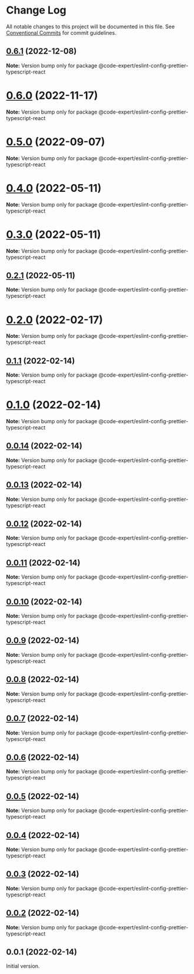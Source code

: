 # Change Log

All notable changes to this project will be documented in this file.
See [Conventional Commits](https://conventionalcommits.org) for commit guidelines.

## [0.6.1](https://github.com/CodeExpertETH/configs/compare/@code-expert/eslint-config-prettier-typescript-react@0.6.0...@code-expert/eslint-config-prettier-typescript-react@0.6.1) (2022-12-08)

**Note:** Version bump only for package @code-expert/eslint-config-prettier-typescript-react





# [0.6.0](https://github.com/CodeExpertETH/configs/compare/@code-expert/eslint-config-prettier-typescript-react@0.5.0...@code-expert/eslint-config-prettier-typescript-react@0.6.0) (2022-11-17)

**Note:** Version bump only for package @code-expert/eslint-config-prettier-typescript-react





# [0.5.0](https://github.com/CodeExpertETH/configs/compare/@code-expert/eslint-config-prettier-typescript-react@0.4.0...@code-expert/eslint-config-prettier-typescript-react@0.5.0) (2022-09-07)

**Note:** Version bump only for package @code-expert/eslint-config-prettier-typescript-react





# [0.4.0](https://github.com/CodeExpertETH/configs/compare/@code-expert/eslint-config-prettier-typescript-react@0.3.0...@code-expert/eslint-config-prettier-typescript-react@0.4.0) (2022-05-11)

**Note:** Version bump only for package @code-expert/eslint-config-prettier-typescript-react





# [0.3.0](https://github.com/CodeExpertETH/configs/compare/@code-expert/eslint-config-prettier-typescript-react@0.2.0...@code-expert/eslint-config-prettier-typescript-react@0.3.0) (2022-05-11)

**Note:** Version bump only for package @code-expert/eslint-config-prettier-typescript-react





## [0.2.1](https://github.com/CodeExpertETH/configs/compare/@code-expert/eslint-config-prettier-typescript-react@0.2.0...@code-expert/eslint-config-prettier-typescript-react@0.2.1) (2022-05-11)

**Note:** Version bump only for package @code-expert/eslint-config-prettier-typescript-react





# [0.2.0](https://github.com/CodeExpertETH/configs/compare/@code-expert/eslint-config-prettier-typescript-react@0.1.1...@code-expert/eslint-config-prettier-typescript-react@0.2.0) (2022-02-17)

**Note:** Version bump only for package @code-expert/eslint-config-prettier-typescript-react





## [0.1.1](https://github.com/CodeExpertETH/configs/compare/@code-expert/eslint-config-prettier-typescript-react@0.1.0...@code-expert/eslint-config-prettier-typescript-react@0.1.1) (2022-02-14)

**Note:** Version bump only for package @code-expert/eslint-config-prettier-typescript-react





# [0.1.0](https://github.com/CodeExpertETH/configs/compare/@code-expert/eslint-config-prettier-typescript-react@0.0.14...@code-expert/eslint-config-prettier-typescript-react@0.1.0) (2022-02-14)

**Note:** Version bump only for package @code-expert/eslint-config-prettier-typescript-react





## [0.0.14](https://github.com/CodeExpertETH/configs/compare/@code-expert/eslint-config-prettier-typescript-react@0.0.13...@code-expert/eslint-config-prettier-typescript-react@0.0.14) (2022-02-14)

**Note:** Version bump only for package @code-expert/eslint-config-prettier-typescript-react





## [0.0.13](https://github.com/CodeExpertETH/configs/compare/@code-expert/eslint-config-prettier-typescript-react@0.0.12...@code-expert/eslint-config-prettier-typescript-react@0.0.13) (2022-02-14)

**Note:** Version bump only for package @code-expert/eslint-config-prettier-typescript-react





## [0.0.12](https://github.com/CodeExpertETH/configs/compare/@code-expert/eslint-config-prettier-typescript-react@0.0.11...@code-expert/eslint-config-prettier-typescript-react@0.0.12) (2022-02-14)

**Note:** Version bump only for package @code-expert/eslint-config-prettier-typescript-react





## [0.0.11](https://github.com/CodeExpertETH/configs/compare/@code-expert/eslint-config-prettier-typescript-react@0.0.10...@code-expert/eslint-config-prettier-typescript-react@0.0.11) (2022-02-14)

**Note:** Version bump only for package @code-expert/eslint-config-prettier-typescript-react





## [0.0.10](https://github.com/CodeExpertETH/configs/compare/@code-expert/eslint-config-prettier-typescript-react@0.0.9...@code-expert/eslint-config-prettier-typescript-react@0.0.10) (2022-02-14)

**Note:** Version bump only for package @code-expert/eslint-config-prettier-typescript-react





## [0.0.9](https://github.com/CodeExpertETH/configs/compare/@code-expert/eslint-config-prettier-typescript-react@0.0.8...@code-expert/eslint-config-prettier-typescript-react@0.0.9) (2022-02-14)

**Note:** Version bump only for package @code-expert/eslint-config-prettier-typescript-react





## [0.0.8](https://github.com/CodeExpertETH/configs/compare/@code-expert/eslint-config-prettier-typescript-react@0.0.7...@code-expert/eslint-config-prettier-typescript-react@0.0.8) (2022-02-14)

**Note:** Version bump only for package @code-expert/eslint-config-prettier-typescript-react





## [0.0.7](https://github.com/CodeExpertETH/configs/compare/@code-expert/eslint-config-prettier-typescript-react@0.0.6...@code-expert/eslint-config-prettier-typescript-react@0.0.7) (2022-02-14)

**Note:** Version bump only for package @code-expert/eslint-config-prettier-typescript-react





## [0.0.6](https://github.com/CodeExpertETH/configs/compare/@code-expert/eslint-config-prettier-typescript-react@0.0.5...@code-expert/eslint-config-prettier-typescript-react@0.0.6) (2022-02-14)

**Note:** Version bump only for package @code-expert/eslint-config-prettier-typescript-react





## [0.0.5](https://github.com/CodeExpertETH/configs/compare/@code-expert/eslint-config-prettier-typescript-react@0.0.4...@code-expert/eslint-config-prettier-typescript-react@0.0.5) (2022-02-14)

**Note:** Version bump only for package @code-expert/eslint-config-prettier-typescript-react





## [0.0.4](https://github.com/CodeExpertETH/configs/compare/@code-expert/eslint-config-prettier-typescript-react@0.0.3...@code-expert/eslint-config-prettier-typescript-react@0.0.4) (2022-02-14)

**Note:** Version bump only for package @code-expert/eslint-config-prettier-typescript-react





## [0.0.3](https://github.com/CodeExpertETH/configs/compare/@code-expert/eslint-config-prettier-typescript-react@0.0.2...@code-expert/eslint-config-prettier-typescript-react@0.0.3) (2022-02-14)

**Note:** Version bump only for package @code-expert/eslint-config-prettier-typescript-react





## [0.0.2](https://github.com/CodeExpertETH/configs/compare/@code-expert/eslint-config-prettier-typescript-react@0.2.1...@code-expert/eslint-config-prettier-typescript-react@0.0.2) (2022-02-14)

**Note:** Version bump only for package @code-expert/eslint-config-prettier-typescript-react





## 0.0.1 (2022-02-14)

Initial version.
